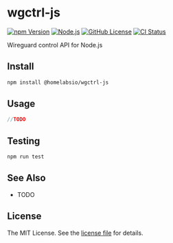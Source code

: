 wgctrl-js
=========
[![npm Version][NPM VERSION BADGE]][NPM PAGE]
[![Node.js][NODE VERSION BADGE]][NODE PAGE]
[![GitHub License][LICENSE BADGE]][LICENSE PAGE]
[![CI Status][CI BADGE]][CI PAGE]

Wireguard control API for Node.js

Install
-------
```sh
npm install @homelabsio/wgctrl-js
```

Usage
-----
```js
//TODO
```

Testing
-------
```sh
npm run test
```

See Also
--------
- TODO

License
-------
The MIT License. See the [license file](LICENSE) for details.

[CI BADGE]: https://github.com/homelabsio/wgctrl-js/actions/workflows/ci.yaml/badge.svg
[CI PAGE]: https://github.com/homelabsio/wgctrl-js/actions/workflows/ci.yaml
[LICENSE BADGE]: https://img.shields.io/badge/license-MIT%20License-blue.svg?style=flat
[LICENSE PAGE]: https://github.com/homelabsio/wgctrl-js/blob/master/LICENSE
[NODE PAGE]: https://nodejs.org/
[NODE VERSION BADGE]: https://img.shields.io/node/v/@homelabsio/wgctrl-js.svg?style=flat
[NPM PAGE]: https://www.npmjs.com/package/@homelabsio/wgctrl-js
[NPM VERSION BADGE]: https://img.shields.io/npm/v/homelabsio/wgctrl-js.svg?style=flat
[NPM KEYWORDS BADGE]: https://img.shields.io/github/package-json/keywords/homelabsio/wgctrl-js.svg?style=flat